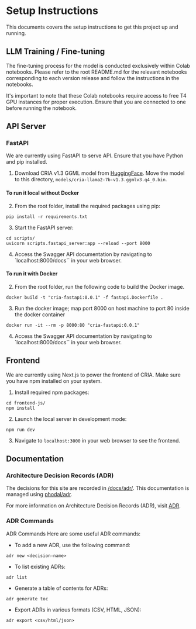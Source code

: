 # Setup Instructions

This documents covers the setup instructions to get this project up and running.

## LLM Training / Fine-tuning

The fine-tuning process for the model is conducted exclusively within Colab notebooks. Please refer to the root README.md for the relevant notebooks corresponding to each version release and follow the instructions in the notebooks.

It's important to note that these Colab notebooks require access to free T4 GPU instances for proper execution. Ensure that you are connected to one before running the notebook.

## API Server

### FastAPI

We are currently using FastAPI to serve API. Ensure that you have Python and pip installed.

1. Download CRIA v1.3 GGML model from [HuggingFace](https://huggingface.co/davzoku/cria-llama2-7b-v1.3-GGML). Move the model to this directory, `models/cria-llama2-7b-v1.3.ggmlv3.q4_0.bin`.

#### To run it local without Docker

2. From the root folder, install the required packages using pip:

```
pip install -r requirements.txt
```

3. Start the FastAPI server:

```
cd scripts/
uvicorn scripts.fastapi_server:app --reload --port 8000
```

4.  Access the Swagger API documentation by navigating to `localhost:8000/docs`` in your web browser.

#### To run it with Docker

2. From the root folder, run the following code to build the Docker image.

```
docker build -t "cria-fastapi:0.0.1" -f fastapi.Dockerfile .
```

3. Run the docker image; map port 8000 on host machine to port 80 inside the docker container

```
docker run -it --rm -p 8000:80 "cria-fastapi:0.0.1"
```

4.  Access the Swagger API documentation by navigating to `localhost:8000/docs`` in your web browser.

## Frontend

We are currently using Next.js to power the frontend of CRIA. Make sure you have npm installed on your system.

1. Install required npm packages:

```
cd frontend-js/
npm install
```

2. Launch the local server in development mode:

```
npm run dev
```

3. Navigate to `localhost:3000` in your web browser to see the frontend.

## Documentation

### Architecture Decision Records (ADR)

The decisions for this site are recorded in [/docs/adr/](/docs/adr/). This documentation is managed using [phodal/adr](https://github.com/phodal/adr).

For more information on Architecture Decision Records (ADR), visit [ADR](https://adr.github.io/).

### ADR Commands

ADR Commands
Here are some useful ADR commands:

- To add a new ADR, use the following command:

```
adr new <decision-name>
```

- To list existing ADRs:

```
adr list
```

- Generate a table of contents for ADRs:

```
adr generate toc
```

- Export ADRs in various formats (CSV, HTML, JSON):

```
adr export <csv/html/json>
```

